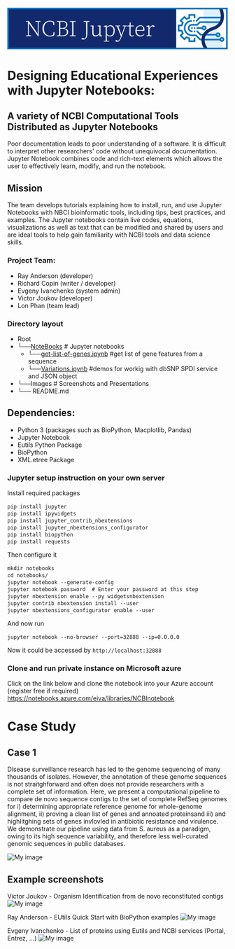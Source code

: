 ![My image](https://github.com/NCBI-Hackathons/Jupyter_Manifest/blob/master/Images/logo.jpg)
# Designing Educational Experiences with Jupyter Notebooks:
## A variety of NCBI Computational Tools Distributed as Jupyter Notebooks
Poor documentation leads to poor understanding of a software. It is difficult to interpret other researchers' code without unequivocal documentation. Jupyter Notebook combines code and rich-text elements which allows the user to effectively learn, modify, and run the notebook.

## Mission
The team develops tutorials explaining how to install, run, and use Jupyter Notebooks with NBCI bioinformatic tools, including tips, best practices, and examples.  The Jupyter notebooks contain live codes, equations, visualizations as well as text that can be modified and shared by users and are ideal tools to help gain familiarity with NCBI tools and data science skills.

### Project Team:
* Ray Anderson (developer)
* Richard Copin (writer / developer)
* Evgeny Ivanchenko (system admin)
* Victor Joukov (developer)
* Lon Phan (team lead)

### Directory layout

* Root
* └──[NoteBooks](/NoteBooks)               # Jupyter notebooks  
    * └──[get-list-of-genes.ipynb](/NoteBooks/get-list-of-genes.ipynb) #get list of gene features from a sequence
    * └──[Variations.ipynb](/NoteBooks/Variations.ipynb) #demos for workig with dbSNP SPDI service and JSON object
* └──Images                  # Screenshots and Presentations
* └── README.md

## Dependencies:
* Python 3 (packages such as BioPython, Macplotlib, Pandas)
* Jupyter Notebook
* Eutils Python Package
* BioPython
* XML.etree Package

### Jupyter setup instruction on your own server
Install required packages
```
pip install jupyter
pip install ipywidgets
pip install jupyter_contrib_nbextensions
pip install jupyter_nbextensions_configurator
pip install biopython
pip install requests
```
Then configure it
```
mkdir notebooks
cd notebooks/
jupyter notebook --generate-config
jupyter notebook password  # Enter your password at this step
jupyter nbextension enable --py widgetsnbextension
jupyter contrib nbextension install --user
jupyter nbextensions_configurator enable --user
```
And now run
```
jupyter notebook --no-browser --port=32888 --ip=0.0.0.0
```
Now it could be accessed by `http://localhost:32888`

### Clone and run private instance on Microsoft azure 
Click on the link below and clone the notebook into your Azure account (register free if required)
https://notebooks.azure.com/eiva/libraries/NCBInotebook

# Case Study
## Case 1
 
Disease surveillance research has led to the genome sequencing of many thousands of isolates. However, the annotation of these genome sequences is not straitghforward and often does not provide researchers with a complete set of information. Here, we present a computational pipeline to compare de novo sequence contigs to the set of complete RefSeq genomes for i) determining appropriate reference genome for whole-genome alignment, ii) proving a clean list of genes and annoated proteinsand iii) and highlitghing sets of genes invlovled in antibiotic resistance and virulence. We demonstrate our pipeline using data from S. aureus as a paradigm, owing to its high sequence variability, and therefore less well-curated genomic sequences in public databases.

![My image](https://github.com/NCBI-Hackathons/NCBIJupyter/blob/master/Images/case_study.png)




## Example screenshots

Victor Joukov  - Organism Identification from de novo reconstituted contigs
![My image](https://github.com/NCBI-Hackathons/NCBIJupyter/blob/master/Images/Organism_identification.png)

Ray Anderson - EUtils Quick Start with BioPython examples
![My image](https://github.com/NCBI-Hackathons/NCBIJupyter/blob/master/Images/EUtils1.png)

Evgeny Ivanchenko - List of proteins using Eutils and NCBI services (Portal, Entrez, ...)
![My image](https://github.com/NCBI-Hackathons/NCBIJupyter/blob/master/Images/gene_list.png)







